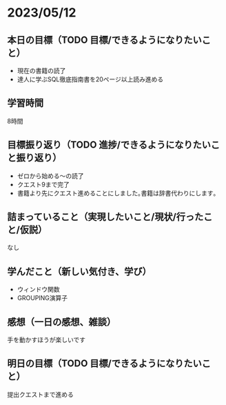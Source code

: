 # 2023/05/12
## 本日の目標（TODO 目標/できるようになりたいこと）
- 現在の書籍の読了
- 達人に学ぶSQL徹底指南書を20ページ以上読み進める
## 学習時間
8時間
## 目標振り返り（TODO 進捗/できるようになりたいこと振り返り）
- ゼロから始める〜の読了
- クエスト9まで完了
- 書籍より先にクエスト進めることにしました｡書籍は辞書代わりにします｡
## 詰まっていること（実現したいこと/現状/行ったこと/仮説）
なし
## 学んだこと（新しい気付き、学び）
- ウィンドウ関数
- GROUPING演算子
## 感想（一日の感想、雑談）
手を動かすほうが楽しいです
## 明日の目標（TODO 目標/できるようになりたいこと）
提出クエストまで進める
